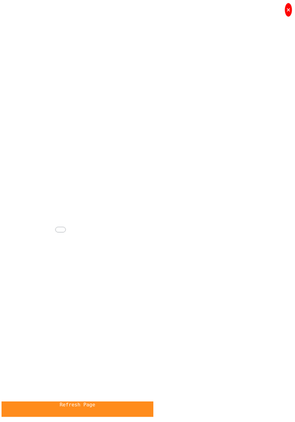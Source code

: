# ImaginMath.gitub.io
Place where students can learn.
<html lang="en"><head>
	    <script async="" src="https://pagead2.googlesyndication.com/pagead/js/adsbygoogle.js?client=ca-pub-4436589372355935" crossorigin="anonymous"></script>
	    <!-- Google tag (gtag.js) -->
        <script async="" src="https://www.googletagmanager.com/gtag/js?id=G-HYJDF8RKLS"></script>
        <script>
          window.dataLayer = window.dataLayer || [];
          function gtag(){dataLayer.push(arguments);}
          gtag('js', new Date());
        
          gtag('config', 'G-HYJDF8RKLS');
        </script>
		<meta charset="utf-8">
		<meta name="viewport" content="width=device-width, initial-scale=1, shrink-to-fit=no">
		<title>Moto X3M | Hundreds of Unblocked Games</title>
		<meta name="description" content="Moto X3M

">
						<meta name="twitter:card" content="summary_large_image">
				<meta name="twitter:title" content="Moto X3M | Hundreds of Unblocked Games">
				<meta name="twitter:description" content="Moto X3M

">
				<meta name="twitter:image:src" content="https://unblockedgames76.io/thumbs/moto-x3m-Moto-3XM-Icon-e1683508628153-141x141.png"><meta property="og:image" content="https://unblockedgames76.io/thumbs/moto-x3m-Moto-3XM-Icon-e1683508628153-141x141.png">				<link rel="stylesheet" type="text/css" href="https://unblockedgames76.io/content/themes/default/style/bootstrap.min.css">
		<link rel="stylesheet" type="text/css" href="https://unblockedgames76.io/content/themes/default/style/jquery-comments.css">
		<link rel="stylesheet" type="text/css" href="https://unblockedgames76.io/content/themes/default/style/user.css">
		<link rel="stylesheet" type="text/css" href="https://unblockedgames76.io/content/themes/default/style/style.css">
		<link rel="stylesheet" type="text/css" href="https://unblockedgames76.io/content/themes/default/style/custom.css">
		<!-- Font Awesome icons (free version)-->
		<link rel="stylesheet" type="text/css" href="https://cdnjs.cloudflare.com/ajax/libs/font-awesome/4.7.0/css/font-awesome.min.css">
		<!-- Google fonts-->
		<link href="https://fonts.googleapis.com/css?family=Montserrat:400,700" rel="stylesheet" type="text/css">
		<link href="https://fonts.googleapis.com/css?family=Lato:400,700,400italic,700italic" rel="stylesheet" type="text/css">
			<style type="text/css" class="jquery-comments-css">.jquery-comments ul.navigation li.active:after {background: #2793e6 !important;</style><style type="text/css" class="jquery-comments-css">.jquery-comments ul.navigation ul.dropdown li.active {background: #2793e6 !important;</style><style type="text/css" class="jquery-comments-css">.jquery-comments .highlight-background {background: #2793e6 !important;</style><style type="text/css" class="jquery-comments-css">.jquery-comments .highlight-font {color: #2793e6 !important;}</style><style type="text/css" class="jquery-comments-css">.jquery-comments .highlight-font-bold {color: #2793e6 !important;font-weight: bold;}</style></head>
	<body id="page-top">
		<!-- Navigation-->
		<nav class="navbar navbar-expand-lg navbar-dark top-nav" id="mainNav">
			<div class="container">
				<button id="toggler" class="navbar-toggler navbar-toggler-left collapsed" type="button" data-toggle="collapse" data-target="#navb" aria-expanded="false">
					<span class="navbar-toggler-icon"></span>
				</button>
				<a class="navbar-brand js-scroll-trigger" href="https://unblockedgames76.io/">Unblocked Games 76</a>
				<div class="navbar-collapse collapse justify-content-end" id="navb">
	<ul class="navbar-nav ml-auto text-uppercase">
		<li class="nav-item "><a class="nav-link " href="https://unblockedgames76.io/">Home</a></li><li class="nav-item "><a class="nav-link " href="/page/about-us">About Us</a></li><li class="nav-item "><a class="nav-link " href="/page/contact-us">Contact Us</a></li><li class="nav-item "><a class="nav-link " href="/page/sitemap">Sitemap</a></li><li class="nav-item "><a class="nav-link " href="https://unblockedgames76.io/blog">Blog</a></li>		<!--<li class="nav-item">
			<a class="nav-link" href="https://unblockedgames76.io/login/">Login</a>		</li>-->
	</ul>
	<form class="form-inline my-2 my-lg-0 search-bar" action="/index.php">
		<div class="input-group">
			<input type="hidden" name="viewpage" value="search">
			<input type="text" class="form-control rounded-left search" placeholder="Search game" name="slug" minlength="2" required="">
			<div class="input-group-append">
				<button type="submit" class="btn btn-secondary">
					<i class="fa fa-search"></i>
				</button>
			</div>
		</div>
	</form>
</div>							</div>
		</nav>
		<div class="nav-categories">
			<div class="container">
				<nav class="greedy">
	<ul class="links list-categories"><a href="https://unblockedgames76.io/category/google-games"><li>Google Games</li></a><a href="https://unblockedgames76.io/category/idle-games"><li>Idle Games</li></a><a href="https://unblockedgames76.io/category/io-games"><li>io Games</li></a><a href="https://unblockedgames76.io/category/multiplayer-gam"><li>Multiplayer Games</li></a><a href="https://unblockedgames76.io/category/popular-games"><li>Popular Games</li></a><a href="https://unblockedgames76.io/category/racing"><li>Racing Games</li></a></ul>	<button count="4">MORE</button>
  	<ul class="hidden-links hidden"><a href="https://unblockedgames76.io/category/shooting-games"><li>Shooting Games</li></a><a href="https://unblockedgames76.io/category/snake-games"><li>Snake Games</li></a><a href="https://unblockedgames76.io/category/sports-games"><li>Sports Games</li></a><a href="https://unblockedgames76.io/category/stickman-games"><li>Stickman Games</li></a></ul>
</nav>			</div>
		</div><div class="container">
	<div class="game-container">
				<div class="content-wrapper">
		<div class="row">
			<div class="col-md-9 game-content">
				<div class="game-iframe-container" style="padding-top: 80%;">
					<iframe class="game-iframe" id="game-area" src="https://unblockeds-games.com/games/moto-x3m/index.html" width="720" height="1080" scrolling="none" frameborder="0" allowfullscreen=""></iframe>
				</div>
				<div class="single-info-container">
					<div class="header-left">
						<h1 class="single-title">Moto X3M</h1>
						<p>Played 5023 times.</p>
					</div>
					<div class="header-right">
						<div class="stats-vote">
														<div class="txt-stats"><b class="text-success">85%</b> (17/20)</div>
														<i class="icon-vote fa fa-thumbs-up" id="upvote" data-id="151"></i>
							<i class="icon-vote fa fa-thumbs-down" id="downvote" data-id="151"></i>
							<div class="vote-status"></div>
						</div>
					</div>
					<div class="action-btn">
						<div class="single-icon"><i class="fa fa-external-link-square" aria-hidden="true"></i><a href="https://unblockedgames76.io/full/moto-x3m" target="_blank">Open in new window</a></div>
						<div class="single-icon"><i class="fa fa-expand" aria-hidden="true"></i><a href="#" onclick="open_fullscreen()">Fullscreen</a></div>
												<div class="social-share"><a href="https://www.facebook.com/sharer/sharer.php?u=https://unblockedgames76.io/game/moto-x3m" target="_blank">
							<img src="https://unblockedgames76.io/content/themes/default/images/facebook.png" alt="share" class="social-icon">
						</a></div>
						<div class="social-share"><a href="https://twitter.com/intent/tweet?url=https://unblockedgames76.io/game/moto-x3m" target="_blank">
							<img src="https://unblockedgames76.io/content/themes/default/images/twitter.png" alt="share" class="social-icon">
						</a></div>
					</div>
				</div>
				<b>Description:</b>
				<div class="single-description">
					Moto X3M<br>
<br>
				</div>
				<br>
				<b>Instructions:</b>
				<div class="single-instructions">
					Moto X3M<br>
<br>
				</div>
				<br>
				<div class="single-leaderboard">
					<div id="content-leaderboard" class="table-responsive" data-id="151"><table class="table"><thead class="thead-dark"><tr><th scope="col">#</th><th scope="col">Username</th><th scope="col">Score</th><th scope="col">Date</th></tr></thead><tbody></tbody></table></div>
				</div>
				<br>
				<b>Categories:</b>
				<p class="cat-list"> 
										<a href="https://unblockedgames76.io/category/racing" class="cat-link">Racing Games</a>
									</p>
													<div class="comments-container">
						<div id="comments" class="jquery-comments read-only"><div class="commenting-field main"><div class="profile-picture round" style="background-image: url(&quot;/images/default_profile.png&quot;);"></div><div class="textarea-wrapper"><span class="close inline-button" style="display: none;"><i class="fa fa-times"></i></span><div class="textarea" data-placeholder="Add a comment" contenteditable="true" style="height: 3.65em;"></div><div class="control-row" style="display: none;"><span class="send save highlight-background">Send</span></div></div></div><ul class="navigation"><div class="navigation-wrapper"><li data-sort-key="newest" data-container-name="comments" class="active">Newest</li><li data-sort-key="oldest" data-container-name="comments">Oldest</li><li data-sort-key="popularity" data-container-name="comments"></li></div><div class="navigation-wrapper responsive"><li class="title active"><header>Newest</header></li><ul class="dropdown"><li data-sort-key="newest" data-container-name="comments" class="active">Newest</li><li data-sort-key="oldest" data-container-name="comments">Oldest</li><li data-sort-key="popularity" data-container-name="comments"></li></ul></div></ul><div class="data-container" data-container="comments"><ul id="comment-list" class="main"></ul><div class="no-comments no-data"><i class="fa fa-comments fa-2x"></i><br>No comments</div></div></div>
					</div>
									<div class="single-comments">
				</div>
			</div>
			<div class="col-md-3">
				<div class="sidebar">
	<div class="widget"><h4 class="widget-title"><i class="fa fa-gamepad" aria-hidden="true"></i>TRENDING GAMES</h4><div class="row">	<div class="col-4 list-tile">
		<a href="https://unblockedgames76.io/game/slope">
			<div class="list-game">
				<div class="list-thumbnail"><img src="https://unblockedgames76.io/thumbs/slope-slope-e1683508511365-94x94.jpg" class="small-thumb" alt="Slope Unblocked 76 Games: The Ultimate Play Guide, Tips, and History"></div>
				<div class="list-content">
					<div class="list-title">Slope Unblocked 76 Games: The Ultimate Play Guide, Tips, and History</div>
				</div>
			</div>
		</a>
	</div>
		<div class="col-4 list-tile">
		<a href="https://unblockedgames76.io/game/bitlife">
			<div class="list-game">
				<div class="list-thumbnail"><img src="https://unblockedgames76.io/thumbs/bitlife-unnamed-1-5-e1683507577311-141x141.png" class="small-thumb" alt="Bitlife"></div>
				<div class="list-content">
					<div class="list-title">Bitlife</div>
				</div>
			</div>
		</a>
	</div>
		<div class="col-4 list-tile">
		<a href="https://unblockedgames76.io/game/sling-drift">
			<div class="list-game">
				<div class="list-thumbnail"><img src="https://unblockedgames76.io/thumbs/sling-drift-ezgif-3-1d0088884a-e1683508174558-141x141.jpg" class="small-thumb" alt="Sling Drift"></div>
				<div class="list-content">
					<div class="list-title">Sling Drift</div>
				</div>
			</div>
		</a>
	</div>
		<div class="col-4 list-tile">
		<a href="https://unblockedgames76.io/game/geometry-dash">
			<div class="list-game">
				<div class="list-thumbnail"><img src="https://unblockedgames76.io/thumbs/geometry-dash-unnamed-11-e1683507600317-94x94.png" class="small-thumb" alt="Geometry Dash"></div>
				<div class="list-content">
					<div class="list-title">Geometry Dash</div>
				</div>
			</div>
		</a>
	</div>
		<div class="col-4 list-tile">
		<a href="https://unblockedgames76.io/game/drift-hunters">
			<div class="list-game">
				<div class="list-thumbnail"><img src="https://unblockedgames76.io/thumbs/drift-hunters-drift-hunters-e1683509401829-94x94.png" class="small-thumb" alt="Unblocked Games 76 Drift Hunters: Mastery &amp; High Scores"></div>
				<div class="list-content">
					<div class="list-title">Unblocked Games 76 Drift Hunters: Mastery &amp; High Scores</div>
				</div>
			</div>
		</a>
	</div>
		<div class="col-4 list-tile">
		<a href="https://unblockedgames76.io/game/basket-random">
			<div class="list-game">
				<div class="list-thumbnail"><img src="https://unblockedgames76.io/thumbs/basket-random-Basket-Random-Game-Icon-94x94.jpg" class="small-thumb" alt="Unblocked Games 76 Basket Random: Master the Art of Wacky Basketball!"></div>
				<div class="list-content">
					<div class="list-title">Unblocked Games 76 Basket Random: Master the Art of Wacky Basketball!</div>
				</div>
			</div>
		</a>
	</div>
		<div class="col-4 list-tile">
		<a href="https://unblockedgames76.io/game/moto-x3m">
			<div class="list-game">
				<div class="list-thumbnail"><img src="https://unblockedgames76.io/thumbs/moto-x3m-Moto-3XM-Icon-e1683508628153-141x141.png" class="small-thumb" alt="Moto X3M"></div>
				<div class="list-content">
					<div class="list-title">Moto X3M</div>
				</div>
			</div>
		</a>
	</div>
		<div class="col-4 list-tile">
		<a href="https://unblockedgames76.io/game/five-nights-at-freddys">
			<div class="list-game">
				<div class="list-thumbnail"><img src="https://unblockedgames76.io/thumbs/five-nights-at-freddys-unnamed-1-e1683507984662-141x141.png" class="small-thumb" alt="Unblocked Games 76 Five Nights at Freddy's: Survive the Ultimate Horror Game!"></div>
				<div class="list-content">
					<div class="list-title">Unblocked Games 76 Five Nights at Freddy's: Survive the Ultimate Horror Game!</div>
				</div>
			</div>
		</a>
	</div>
		<div class="col-4 list-tile">
		<a href="https://unblockedgames76.io/game/among-us">
			<div class="list-game">
				<div class="list-thumbnail"><img src="https://unblockedgames76.io/thumbs/among-us-unnamed-e1683509288856-94x94.jpg" class="small-thumb" alt="Among Us Unblocked Games 76: Master the Art of Deception &amp; Detection!"></div>
				<div class="list-content">
					<div class="list-title">Among Us Unblocked Games 76: Master the Art of Deception &amp; Detection!</div>
				</div>
			</div>
		</a>
	</div>
		<div class="col-4 list-tile">
		<a href="https://unblockedgames76.io/game/friday-night-funkin-">
			<div class="list-game">
				<div class="list-thumbnail"><img src="https://unblockedgames76.io/thumbs/friday-night-funkin--ezgif-3-aa7f71e6be-e1683508504357-141x141.jpg" class="small-thumb" alt="Friday Night Funkin Unblocked Games 76: Ace the Beat &amp; Dominate the Leaderboard"></div>
				<div class="list-content">
					<div class="list-title">Friday Night Funkin Unblocked Games 76: Ace the Beat &amp; Dominate the Leaderboard</div>
				</div>
			</div>
		</a>
	</div>
		<div class="col-4 list-tile">
		<a href="https://unblockedgames76.io/game/route-digger">
			<div class="list-game">
				<div class="list-thumbnail"><img src="https://unblockedgames76.io/thumbs/route-digger-dig-this-game-e1683507682861-141x141.webp" class="small-thumb" alt="Route Digger"></div>
				<div class="list-content">
					<div class="list-title">Route Digger</div>
				</div>
			</div>
		</a>
	</div>
		<div class="col-4 list-tile">
		<a href="https://unblockedgames76.io/game/demolition-derby">
			<div class="list-game">
				<div class="list-thumbnail"><img src="https://unblockedgames76.io/thumbs/demolition-derby-Demolition-Derby-Game-Icon-141x141.jpg" class="small-thumb" alt="Demolition Derby"></div>
				<div class="list-content">
					<div class="list-title">Demolition Derby</div>
				</div>
			</div>
		</a>
	</div>
	</div></div><div class="banner-ad-wrapper"><div class="banner-ad-content" style="padding: 20px 0; text-align: center;"><img src="https://unblockedgames76.io/images/ad-300.png"></div></div><div class="widget"><h4 class="widget-title"><i class="fa fa-gamepad" aria-hidden="true"></i>RANDOM GAMES</h4><div class="row">	<div class="col-4 list-tile">
		<a href="https://unblockedgames76.io/game/hoop-royale">
			<div class="list-game">
				<div class="list-thumbnail"><img src="https://unblockedgames76.io/thumbs/hoop-royale-HoopRoyaleTeaser-94x94.jpg" class="small-thumb" alt="Hoop Royale"></div>
				<div class="list-content">
					<div class="list-title">Hoop Royale</div>
				</div>
			</div>
		</a>
	</div>
		<div class="col-4 list-tile">
		<a href="https://unblockedgames76.io/game/team-kaboom">
			<div class="list-game">
				<div class="list-thumbnail"><img src="https://unblockedgames76.io/thumbs/team-kaboom-team-kaboom7809-e1683507670525-94x94.webp" class="small-thumb" alt="Team Kaboom"></div>
				<div class="list-content">
					<div class="list-title">Team Kaboom</div>
				</div>
			</div>
		</a>
	</div>
		<div class="col-4 list-tile">
		<a href="https://unblockedgames76.io/game/helix-jump">
			<div class="list-game">
				<div class="list-thumbnail"><img src="https://unblockedgames76.io/thumbs/helix-jump-gs_icon_w-141x141.webp" class="small-thumb" alt="Helix Jump"></div>
				<div class="list-content">
					<div class="list-title">Helix Jump</div>
				</div>
			</div>
		</a>
	</div>
		<div class="col-4 list-tile">
		<a href="https://unblockedgames76.io/game/fruit-ninja">
			<div class="list-game">
				<div class="list-thumbnail"><img src="https://unblockedgames76.io/thumbs/fruit-ninja-unnamed-13-e1683507470925-141x141.png" class="small-thumb" alt="Fruit Ninja"></div>
				<div class="list-content">
					<div class="list-title">Fruit Ninja</div>
				</div>
			</div>
		</a>
	</div>
		<div class="col-4 list-tile">
		<a href="https://unblockedgames76.io/game/blumgi-rocket">
			<div class="list-game">
				<div class="list-thumbnail"><img src="https://unblockedgames76.io/thumbs/blumgi-rocket-672fb98802b00740e3c885cb2b31fc51-1-e1683508603355-141x141.jpg" class="small-thumb" alt="Blumgi Rocket"></div>
				<div class="list-content">
					<div class="list-title">Blumgi Rocket</div>
				</div>
			</div>
		</a>
	</div>
		<div class="col-4 list-tile">
		<a href="https://unblockedgames76.io/game/kirka-io">
			<div class="list-game">
				<div class="list-thumbnail"><img src="https://unblockedgames76.io/thumbs/kirka-io-kirka-io-e1683507696387-94x94.jpg" class="small-thumb" alt="Kirka.io"></div>
				<div class="list-content">
					<div class="list-title">Kirka.io</div>
				</div>
			</div>
		</a>
	</div>
		<div class="col-4 list-tile">
		<a href="https://unblockedgames76.io/game/idle-startup-company">
			<div class="list-game">
				<div class="list-thumbnail"><img src="https://unblockedgames76.io/thumbs/idle-startup-company-ezgif-3-9f70e6feac-e1683508052644-94x94.jpg" class="small-thumb" alt="Idle Startup Company"></div>
				<div class="list-content">
					<div class="list-title">Idle Startup Company</div>
				</div>
			</div>
		</a>
	</div>
		<div class="col-4 list-tile">
		<a href="https://unblockedgames76.io/game/basket-random">
			<div class="list-game">
				<div class="list-thumbnail"><img src="https://unblockedgames76.io/thumbs/basket-random-Basket-Random-Game-Icon-94x94.jpg" class="small-thumb" alt="Unblocked Games 76 Basket Random: Master the Art of Wacky Basketball!"></div>
				<div class="list-content">
					<div class="list-title">Unblocked Games 76 Basket Random: Master the Art of Wacky Basketball!</div>
				</div>
			</div>
		</a>
	</div>
		<div class="col-4 list-tile">
		<a href="https://unblockedgames76.io/game/snake-game-2">
			<div class="list-game">
				<div class="list-thumbnail"><img src="https://unblockedgames76.io/thumbs/snake-game-2-Screenshot-2023-04-22-at-11.16.34-PM-e1683507333723-94x94.jpg" class="small-thumb" alt="Snake Game 2 - Play the Classic Snake Formula Multiplayer"></div>
				<div class="list-content">
					<div class="list-title">Snake Game 2 - Play the Classic Snake Formula Multiplayer</div>
				</div>
			</div>
		</a>
	</div>
		<div class="col-4 list-tile">
		<a href="https://unblockedgames76.io/game/ninja-io">
			<div class="list-game">
				<div class="list-thumbnail"><img src="https://unblockedgames76.io/thumbs/ninja-io-ezgif-5-80d80b2aec-e1683507723769-94x94.jpg" class="small-thumb" alt="Ninja.io"></div>
				<div class="list-content">
					<div class="list-title">Ninja.io</div>
				</div>
			</div>
		</a>
	</div>
		<div class="col-4 list-tile">
		<a href="https://unblockedgames76.io/game/moto-x3m">
			<div class="list-game">
				<div class="list-thumbnail"><img src="https://unblockedgames76.io/thumbs/moto-x3m-Moto-3XM-Icon-e1683508628153-141x141.png" class="small-thumb" alt="Moto X3M"></div>
				<div class="list-content">
					<div class="list-title">Moto X3M</div>
				</div>
			</div>
		</a>
	</div>
		<div class="col-4 list-tile">
		<a href="https://unblockedgames76.io/game/glove-power">
			<div class="list-game">
				<div class="list-thumbnail"><img src="https://unblockedgames76.io/thumbs/glove-power-glove-power-e1683507255616-94x94.png" class="small-thumb" alt="Glove Power"></div>
				<div class="list-content">
					<div class="list-title">Glove Power</div>
				</div>
			</div>
		</a>
	</div>
		<div class="col-4 list-tile">
		<a href="https://unblockedgames76.io/game/stickman-go">
			<div class="list-game">
				<div class="list-thumbnail"><img src="https://unblockedgames76.io/thumbs/stickman-go-StickmanGo_1664017496632ee458db83e6.13820495-141x141.jpg" class="small-thumb" alt="Stickman Go"></div>
				<div class="list-content">
					<div class="list-title">Stickman Go</div>
				</div>
			</div>
		</a>
	</div>
		<div class="col-4 list-tile">
		<a href="https://unblockedgames76.io/game/mr--bullet">
			<div class="list-game">
				<div class="list-thumbnail"><img src="https://unblockedgames76.io/thumbs/mr--bullet-unnamed-1-3-e1683508059981-94x94.png" class="small-thumb" alt="Mr. Bullet"></div>
				<div class="list-content">
					<div class="list-title">Mr. Bullet</div>
				</div>
			</div>
		</a>
	</div>
		<div class="col-4 list-tile">
		<a href="https://unblockedgames76.io/game/breaking-the-bank">
			<div class="list-game">
				<div class="list-thumbnail"><img src="https://unblockedgames76.io/thumbs/breaking-the-bank-images-e1683507194855-141x141.jpg" class="small-thumb" alt="Breaking the Bank"></div>
				<div class="list-content">
					<div class="list-title">Breaking the Bank</div>
				</div>
			</div>
		</a>
	</div>
	</div></div></div>			</div>
		</div>
	</div>
		</div>
	<div class="bottom-container">
		<h3 class="item-title"><i class="fa fa-thumbs-up" aria-hidden="true"></i>SIMILAR GAMES</h3>
		<div class="row">		<div class="col-md-2 col-sm-3 col-4 item-grid">
	<a href="https://unblockedgames76.io/game/space-racing-3d--void">
	<div class="list-game">
		<div class="list-thumbnail"><img src="https://unblockedgames76.io/content/themes/default/images/thumb-placeholder1.png" data-src="https://unblockedgames76.io/thumbs/space-racing-3d--void-space-racing-3d-void-e1684543855562-94x94.jpg" class="small-thumb lazyload" alt="Space Racing 3D: Void"></div>
		<div class="list-content">
			<div class="star-rating text-center"><img src="https://unblockedgames76.io/content/themes/default/images/star-0.png" alt="rating"></div>
			<div class="list-title">Space Racing 3D: Void</div>
		</div>
	</div>
	</a>
</div>			<div class="col-md-2 col-sm-3 col-4 item-grid">
	<a href="https://unblockedgames76.io/game/moon-city-stunt">
	<div class="list-game">
		<div class="list-thumbnail"><img src="https://unblockedgames76.io/content/themes/default/images/thumb-placeholder1.png" data-src="https://unblockedgames76.io/thumbs/moon-city-stunt-7245d4a51dfe46af813769b6294d01e7-512x512-1-94x94.jpg" class="small-thumb lazyload" alt="Moon City Stunt"></div>
		<div class="list-content">
			<div class="star-rating text-center"><img src="https://unblockedgames76.io/content/themes/default/images/star-0.png" alt="rating"></div>
			<div class="list-title">Moon City Stunt</div>
		</div>
	</div>
	</a>
</div>			<div class="col-md-2 col-sm-3 col-4 item-grid">
	<a href="https://unblockedgames76.io/game/two-punk-racing">
	<div class="list-game">
		<div class="list-thumbnail"><img src="https://unblockedgames76.io/content/themes/default/images/thumb-placeholder1.png" data-src="https://unblockedgames76.io/thumbs/two-punk-racing-559d19c1d83a45cbb4338f375aba4138-512x512-1-141x141.jpg" class="small-thumb lazyload" alt="Two Punk Racing"></div>
		<div class="list-content">
			<div class="star-rating text-center"><img src="https://unblockedgames76.io/content/themes/default/images/star-0.png" alt="rating"></div>
			<div class="list-title">Two Punk Racing</div>
		</div>
	</div>
	</a>
</div>			<div class="col-md-2 col-sm-3 col-4 item-grid">
	<a href="https://unblockedgames76.io/game/rocket-road">
	<div class="list-game">
		<div class="list-thumbnail"><img src="https://unblockedgames76.io/content/themes/default/images/thumb-placeholder1.png" data-src="https://unblockedgames76.io/thumbs/rocket-road-3897_5eb3e42a98913-e1683507708983-141x141.jpg" class="small-thumb lazyload" alt="Rocket Road"></div>
		<div class="list-content">
			<div class="star-rating text-center"><img src="https://unblockedgames76.io/content/themes/default/images/star-0.png" alt="rating"></div>
			<div class="list-title">Rocket Road</div>
		</div>
	</div>
	</a>
</div>			<div class="col-md-2 col-sm-3 col-4 item-grid">
	<a href="https://unblockedgames76.io/game/jetpack-joyride">
	<div class="list-game">
		<div class="list-thumbnail"><img src="https://unblockedgames76.io/content/themes/default/images/thumb-placeholder1.png" data-src="https://unblockedgames76.io/thumbs/jetpack-joyride-ezgif-5-eef89b76a8-e1683509066540-141x141.jpg" class="small-thumb lazyload" alt="Jetpack Joyride"></div>
		<div class="list-content">
			<div class="star-rating text-center"><img src="https://unblockedgames76.io/content/themes/default/images/star-5.png" alt="rating"></div>
			<div class="list-title">Jetpack Joyride</div>
		</div>
	</div>
	</a>
</div>			<div class="col-md-2 col-sm-3 col-4 item-grid">
	<a href="https://unblockedgames76.io/game/moto-x3m">
	<div class="list-game">
		<div class="list-thumbnail"><img src="https://unblockedgames76.io/content/themes/default/images/thumb-placeholder1.png" data-src="https://unblockedgames76.io/thumbs/moto-x3m-Moto-3XM-Icon-e1683508628153-141x141.png" class="small-thumb lazyload" alt="Moto X3M"></div>
		<div class="list-content">
			<div class="star-rating text-center"><img src="https://unblockedgames76.io/content/themes/default/images/star-4.png" alt="rating"></div>
			<div class="list-title">Moto X3M</div>
		</div>
	</div>
	</a>
</div>			<div class="col-md-2 col-sm-3 col-4 item-grid">
	<a href="https://unblockedgames76.io/game/parkour-race-3d">
	<div class="list-game">
		<div class="list-thumbnail"><img src="https://unblockedgames76.io/content/themes/default/images/thumb-placeholder1.png" data-src="https://unblockedgames76.io/thumbs/parkour-race-3d-ezgif-3-6b41e9e7e1-e1683508756393-141x141.jpg" class="small-thumb lazyload" alt="Parkour Race 3D"></div>
		<div class="list-content">
			<div class="star-rating text-center"><img src="https://unblockedgames76.io/content/themes/default/images/star-5.png" alt="rating"></div>
			<div class="list-title">Parkour Race 3D</div>
		</div>
	</div>
	</a>
</div>			<div class="col-md-2 col-sm-3 col-4 item-grid">
	<a href="https://unblockedgames76.io/game/moto-x3m-2">
	<div class="list-game">
		<div class="list-thumbnail"><img src="https://unblockedgames76.io/content/themes/default/images/thumb-placeholder1.png" data-src="https://unblockedgames76.io/thumbs/moto-x3m-2-sNbxP5nxGY1qmH-400-300-1-e1683508692940-141x141.jpg" class="small-thumb lazyload" alt="Moto X3M 2"></div>
		<div class="list-content">
			<div class="star-rating text-center"><img src="https://unblockedgames76.io/content/themes/default/images/star-5.png" alt="rating"></div>
			<div class="list-title">Moto X3M 2</div>
		</div>
	</div>
	</a>
</div>			<div class="col-md-2 col-sm-3 col-4 item-grid">
	<a href="https://unblockedgames76.io/game/moto-x3m-3">
	<div class="list-game">
		<div class="list-thumbnail"><img src="https://unblockedgames76.io/content/themes/default/images/thumb-placeholder1.png" data-src="https://unblockedgames76.io/thumbs/moto-x3m-3-rRNAs8Uvp0zIoG-400-300-e1683508680501-141x141.jpg" class="small-thumb lazyload" alt="Moto X3M 3"></div>
		<div class="list-content">
			<div class="star-rating text-center"><img src="https://unblockedgames76.io/content/themes/default/images/star-5.png" alt="rating"></div>
			<div class="list-title">Moto X3M 3</div>
		</div>
	</div>
	</a>
</div>			<div class="col-md-2 col-sm-3 col-4 item-grid">
	<a href="https://unblockedgames76.io/game/moto-x3m-pool-party">
	<div class="list-game">
		<div class="list-thumbnail"><img src="https://unblockedgames76.io/content/themes/default/images/thumb-placeholder1.png" data-src="https://unblockedgames76.io/thumbs/moto-x3m-pool-party-0235b530eec4f17ad60137f6b245a988-1-e1683508664221-141x141.jpg" class="small-thumb lazyload" alt="Moto X3M Pool Party"></div>
		<div class="list-content">
			<div class="star-rating text-center"><img src="https://unblockedgames76.io/content/themes/default/images/star-3.png" alt="rating"></div>
			<div class="list-title">Moto X3M Pool Party</div>
		</div>
	</div>
	</a>
</div>			<div class="col-md-2 col-sm-3 col-4 item-grid">
	<a href="https://unblockedgames76.io/game/hover-racer-drive">
	<div class="list-game">
		<div class="list-thumbnail"><img src="https://unblockedgames76.io/content/themes/default/images/thumb-placeholder1.png" data-src="https://unblockedgames76.io/thumbs/hover-racer-drive-orig-e1683508308987-141x141.jpg" class="small-thumb lazyload" alt="Hover Racer Drive"></div>
		<div class="list-content">
			<div class="star-rating text-center"><img src="https://unblockedgames76.io/content/themes/default/images/star-0.png" alt="rating"></div>
			<div class="list-title">Hover Racer Drive</div>
		</div>
	</div>
	</a>
</div>			<div class="col-md-2 col-sm-3 col-4 item-grid">
	<a href="https://unblockedgames76.io/game/racing-horizon">
	<div class="list-game">
		<div class="list-thumbnail"><img src="https://unblockedgames76.io/content/themes/default/images/thumb-placeholder1.png" data-src="https://unblockedgames76.io/thumbs/racing-horizon-Racing-Horizon-Game-Icon-141x141.jpg" class="small-thumb lazyload" alt="Racing Horizon"></div>
		<div class="list-content">
			<div class="star-rating text-center"><img src="https://unblockedgames76.io/content/themes/default/images/star-3.png" alt="rating"></div>
			<div class="list-title">Racing Horizon</div>
		</div>
	</div>
	</a>
</div>	</div>	</div>
</div>
	<footer class="footer text-center">
		<div class="container">
			<div class="row">
				<div class="col-lg-12 mb-5 mb-lg-0">
					<h4 class="">Pages</h4><p class="singlepage-title"><a href="https://unblockedgames76.io/page/terms-and-conditions">Terms and Conditions</a> | <a href="https://unblockedgames76.io/page/privacy-and-policy">Privacy and Policy</a> | <a href="https://unblockedgames76.io/page/cookie-policy">Cookie Policy</a> | <a href="https://unblockedgames76.io/page/tos">Terms of Service</a> | <a href="https://unblockedgames76.io/page/disclaimer">Disclaimer</a></p><h4 class="">Find Us On Social Media</h4><!-- Include Font Awesome library -->
<link rel="stylesheet" href="https://cdnjs.cloudflare.com/ajax/libs/font-awesome/6.1.0/css/all.min.css">

<!-- Social Media Icons with Links -->
<div style="font-size: 32px;">
    <!-- Facebook -->
    <a href="https://www.facebook.com/unblockedgames76official/" target="_blank" style="color: #1877F2; text-decoration: none; margin-right: 10px;">
        <i class="fab fa-facebook-f"></i>
    </a>

    <!-- Instagram -->
    <a href="https://www.instagram.com/unblocked_games_76/" target="_blank" style="color: #C13584; text-decoration: none; margin-right: 10px;">
        <i class="fab fa-instagram"></i>
    </a>

    <!-- Blogger -->
    <a href="https://www.blogger.com/profile/05914172046396519667" target="_blank" style="color: #FF5722; text-decoration: none; margin-right: 10px;">
        <i class="fab fa-blogger-b"></i>
    </a>

    <!-- YouTube -->
    <a href="https://www.youtube.com/@UnblockedGames76official/about" target="_blank" style="color: #FF0000; text-decoration: none; margin-right: 10px;">
        <i class="fab fa-youtube"></i>
    </a>

    <!-- Pinterest -->
    <a href="https://www.pinterest.com/unblockedgames76official/" target="_blank" style="color: #E60023; text-decoration: none; margin-right: 10px;">
        <i class="fab fa-pinterest-p"></i>
    </a>

    <!-- Tumblr -->
    <a href="https://www.tumblr.com/blog/unblocked-games-76-official" target="_blank" style="color: #35465C; text-decoration: none; margin-right: 10px;">
        <i class="fab fa-tumblr"></i>
    </a>

    <!-- Medium -->
    <a href="https://medium.com/@unblockedgame76/about" target="_blank" style="color: #000; text-decoration: none; margin-right: 10px;">
        <i class="fab fa-medium-m"></i>
    </a>

    <!-- Google Sites -->
    <a href="https://sites.google.com/view/unblocked-games-76-official/" target="_blank" style="color: #4285F4; text-decoration: none; margin-right: 10px;">
        <i class="fab fa-google"></i>
    </a>

    <!-- About.me -->
    <a href="https://about.me/unblockedgames76" target="_blank" style="color: #000; text-decoration: none;">
        <i class="fas fa-user"></i>
    </a>
</div>				</div>
				<!--<div class="col-lg-4 mb-5 mb-lg-0">
									</div>
				<div class="col-lg-4">
									</div>-->
			</div>
		</div>
	</footer>
	<div class="copyright py-4 text-center text-white">
		<div class="container">
			<p style="text-align: center;"><strong>Copy Rights @ 2023 - <a href="https://unblockedgames76.io/">Unblocked Games 76</a></strong></p>		</div>
	</div>
	<script type="text/javascript" src="https://unblockedgames76.io/content/themes/default/js/jquery-3.6.2.min.js"></script>
	<script type="text/javascript" src="https://unblockedgames76.io/content/themes/default/js/lazysizes.min.js"></script>
	<script type="text/javascript" src="https://unblockedgames76.io/content/themes/default/js/bootstrap.min.js"></script>
	<script type="text/javascript" src="https://unblockedgames76.io/js/jquery-comments.min.js"></script>
	<script type="text/javascript" src="https://unblockedgames76.io/content/themes/default/js/script.js"></script>
	<script type="text/javascript" src="https://unblockedgames76.io/content/themes/default/js/custom.js"></script>
	<script type="text/javascript" src="https://unblockedgames76.io/js/stats.js"></script>
	  
</body></html>


<html lang="en"><head><title>Basketball Stars</title><meta name="viewport" content="width=device-width,initial-scale=1,maximum-scale=1,user-scalable=no"><meta name="description" content="Basketball Stars is a cool 2 player basketball game by MadPuffers. Choose your team and enter a challenging tournament. Control your player to perform awesome dunks and 3 pointers to win the game. Feel free to block and slap your opponent to knock him out and get the ball, and pay attention to the supershot bar on the top of the screen, once it’s fully loaded, you can use the hot special dunk from wherever you are standing, it never fails. Be the best player on the field. Enjoy Basketball Stars!"><meta name="keywords" content="ball,sport,champion,boys"><meta property="og:type" content="website"><meta property="og:title" content="Basketball Stars"><meta property="og:description" content="Basketball Stars is a cool 2 player basketball game by MadPuffers. Choose your team and enter a challenging tournament. Control your player to perform awesome dunks and 3 pointers to win the game. Feel free to block and slap your opponent to knock him out and get the ball, and pay attention to the supershot bar on the top of the screen, once it’s fully loaded, you can use the hot special dunk from wherever you are standing, it never fails. Be the best player on the field. Enjoy Basketball Stars!"><meta property="og:image" content="https://img.gamedistribution.com/69d78d071f704fa183d75b4114ae40ec-512x512.jpeg"><meta property="og:url" content="https://html5.gamedistribution.com/69d78d071f704fa183d75b4114ae40ec/"><link rel="canonical" href="https://html5.gamedistribution.com/69d78d071f704fa183d75b4114ae40ec/"><link rel="manifest" href="manifest_1.5.17.json"><link rel="preconnect" href="https://html5.api.gamedistribution.com"><link rel="preconnect" href="https://game.api.gamedistribution.com"><link rel="preconnect" href="https://pm.gamedistribution.com"><script src="https://pagead2.googlesyndication.com/pagead/managed/js/adsense/m202410220101/show_ads_impl_fy2021.js?bust=31088343"></script><script id="gamedistribution-jssdk" src="https://html5.api.gamedistribution.com/main.min.js"></script><script type="text/javascript">if ('serviceWorker' in navigator) {
    navigator
      .serviceWorker
      .register(`/sw_1.5.17.js`)
      .then(function () {
        console.log('SW registered...');
      })
      .catch(err => {
        console.log('SW not registered...', err.message);
      });
  }</script><script type="application/ld+json">{
  "@context": "http://schema.org",
  "@type": "Game",
  "name": "Basketball Stars",
  "url": "https://html5.gamedistribution.com/69d78d071f704fa183d75b4114ae40ec/",
  "image": "https://img.gamedistribution.com/69d78d071f704fa183d75b4114ae40ec-512x512.jpeg",    
  "description": "Basketball Stars is a cool 2 player basketball game by MadPuffers. Choose your team and enter a challenging tournament. Control your player to perform awesome dunks and 3 pointers to win the game. Feel free to block and slap your opponent to knock him out and get the ball, and pay attention to the supershot bar on the top of the screen, once it’s fully loaded, you can use the hot special dunk from wherever you are standing, it never fails. Be the best player on the field. Enjoy Basketball Stars!",
  "creator":{
    "name":"MadPuffers"
    
    },
  "publisher":{
    "name":"GameDistribution",
    "url":"https://gamedistribution.com/games/basketball-stars"
    },
  "genre":[
      "ball",
      "sport",
      "champion",
      "boys"
  ]
}</script><style>html{height:100%}body{margin:0;padding:0;background-color:#000;overflow:hidden;height:100%}#game{position:absolute;top:0;left:0;width:0;height:0;overflow:hidden;max-width:100%;max-height:100%;min-width:100%;min-height:100%;box-sizing:border-box}</style><script type="text/javascript" async="" src="https://pm.azerioncircle.com/p/locus/" id="locus"></script><script type="text/javascript" async="" src="https://www.googletagmanager.com/gtag/js?id=G-PLRTBHGSEL&amp;l=gdSDKDataLayer" id="gdsdk_google_analytics"></script><script type="text/javascript" async="" src="https://cdn.gamemonkey.org/gamemonkey-sdk-javascript/5.1.1/script/gamemonkey-sdk.js" id="GamedockSDK"></script><script type="text/javascript" async="" crossorigin="anonymous" data-ad-client="ca-pub-2316275586951220" data-ad-frequency-hint="30s" allow="autoplay" src="https://pagead2.googlesyndication.com/pagead/js/adsbygoogle.js" id="afg" data-checked-head="true"></script><script id="GDSplashDynamic" crossorigin="true" src="https://pm.azerioncircle.com/@bygd/gd-sdk-air-dynamic/1.3.16/dist/pluto/iife/index.js"></script><meta http-equiv="origin-trial" content="AlK2UR5SkAlj8jjdEc9p3F3xuFYlF6LYjAML3EOqw1g26eCwWPjdmecULvBH5MVPoqKYrOfPhYVL71xAXI1IBQoAAAB8eyJvcmlnaW4iOiJodHRwczovL2RvdWJsZWNsaWNrLm5ldDo0NDMiLCJmZWF0dXJlIjoiV2ViVmlld1hSZXF1ZXN0ZWRXaXRoRGVwcmVjYXRpb24iLCJleHBpcnkiOjE3NTgwNjcxOTksImlzU3ViZG9tYWluIjp0cnVlfQ=="><meta http-equiv="origin-trial" content="Amm8/NmvvQfhwCib6I7ZsmUxiSCfOxWxHayJwyU1r3gRIItzr7bNQid6O8ZYaE1GSQTa69WwhPC9flq/oYkRBwsAAACCeyJvcmlnaW4iOiJodHRwczovL2dvb2dsZXN5bmRpY2F0aW9uLmNvbTo0NDMiLCJmZWF0dXJlIjoiV2ViVmlld1hSZXF1ZXN0ZWRXaXRoRGVwcmVjYXRpb24iLCJleHBpcnkiOjE3NTgwNjcxOTksImlzU3ViZG9tYWluIjp0cnVlfQ=="><meta http-equiv="origin-trial" content="A9wSqI5i0iwGdf6L1CERNdmsTPgVu44ewj8QxTBYgsv1LCPUVF7YmWOvTappqB1139jAymxUW/RO8zmMqo4zlAAAAACNeyJvcmlnaW4iOiJodHRwczovL2RvdWJsZWNsaWNrLm5ldDo0NDMiLCJmZWF0dXJlIjoiRmxlZGdlQmlkZGluZ0FuZEF1Y3Rpb25TZXJ2ZXIiLCJleHBpcnkiOjE3MzY4MTI4MDAsImlzU3ViZG9tYWluIjp0cnVlLCJpc1RoaXJkUGFydHkiOnRydWV9"><meta http-equiv="origin-trial" content="A+d7vJfYtay4OUbdtRPZA3y7bKQLsxaMEPmxgfhBGqKXNrdkCQeJlUwqa6EBbSfjwFtJWTrWIioXeMW+y8bWAgQAAACTeyJvcmlnaW4iOiJodHRwczovL2dvb2dsZXN5bmRpY2F0aW9uLmNvbTo0NDMiLCJmZWF0dXJlIjoiRmxlZGdlQmlkZGluZ0FuZEF1Y3Rpb25TZXJ2ZXIiLCJleHBpcnkiOjE3MzY4MTI4MDAsImlzU3ViZG9tYWluIjp0cnVlLCJpc1RoaXJkUGFydHkiOnRydWV9"><script type="text/javascript" async="" src="https://hb.improvedigital.com/pbw/headerlift.min.js?referer=kbhgames.com" id="gdsdk_prebid"></script><script type="text/javascript" async="" src="https://pm.azerioncircle.com/p/gd-blck-rmv/" id="blckrmv"></script><script type="text/javascript" async="" src="https://cdnjs.cloudflare.com/ajax/libs/socket.io/4.3.1/socket.io.js" id="soecket.io.js"></script><style type="text/css">body{position:inherit}.pluto-splash-container{display:flex;flex-direction:column;font-family:Helvetica,Arial,sans-serif;background:linear-gradient(-45deg,#ee7752,#e73c7e,#23a6d5,#23d5ab) 0 0/300% 300%;animation:pluto-gradient 60s ease 0s infinite normal none running}.pluto-splash-abstract,.pluto-splash-container{position:absolute;width:100%;height:100%;top:0;left:0}.pluto-splash-top{display:flex;justify-content:center;align-items:center;position:relative;width:100%}.pluto-splash-center{display:flex;flex-grow:1;position:relative;flex-basis:100%;overflow:hidden}.pluto-splash-bottom{width:100%}.pluto-splash-bottom,.pluto-splash-left{display:flex;justify-content:center;align-items:center;position:relative}.pluto-splash-game{display:flex;flex-grow:1;flex-direction:column;flex-basis:100%}.pluto-splash-right{align-items:center}.pluto-splash-game-metadata,.pluto-splash-right{display:flex;position:relative;justify-content:center}.pluto-splash-game-metadata{flex-direction:column;flex-grow:1}.pluto-splash-game-consent{display:flex;justify-content:center;margin:0pluto-5em}.pluto-splash-game-consent>p{text-align:justify;font-size:12px;font-family:Arial;font-weight:400;max-width:300px}.pluto-splash-game-consent>p>a{color:#fff}.pluto-splash-game-thumbnail-play{flex-grow:1;display:flex;flex-direction:column;justify-content:center;align-items:center}.pluto-splash-game-title{display:flex;justify-content:center;align-items:center;margin:4px;font-size:1pluto-5em;color:#fff}.pluto-splash-game-thumbnail{display:flex;justify-content:center;align-items:flex-end;position:relative;margin:4px}.pluto-splash-game-play{display:flex;justify-content:center;align-items:flex-start;margin:6px}.pluto-splash-game-description{display:flex;justify-content:center;align-items:flex-end;margin:4px;text-align:justify;font-size:14px;font-family:Arial;font-weight:400}.pluto-splash-game-title>p{max-width:300px;padding:8px 24px;text-transform:uppercase;text-align:center;box-sizing:border-box}.pluto-splash-game-description>p{max-width:300px;overflow:auto;max-height:200px}.pluto-splash-game-thumbnail>div{width:150px;height:150px;border-radius:4px;background-position:50%;background-size:cover!;box-shadow:0 1px 2px transparent;border:2px solid hsla(0,0%,100%,.9)}.pluto-splash-game-play>button{padding:8px;border-radius:6px;border:0;text-transform:uppercase;font-weight:700;font-size:24px;cursor:pointer;box-shadow:0 1px 2px transparent;width:150px;background-color:hsla(0,0%,100%,.9)}.pluto-loader,.pluto-loader:after{border-radius:50%;width:1.5em;height:1.5em}.pluto-loader{box-sizing:content-box;margin:0 auto;font-size:10px;position:relative;text-indent:-9999em;border:1.1em solid hsla(0,0%,100%,.2);border-left-color:#fff;-webkit-transform:translateZ(0);-ms-transform:translateZ(0);transform:translateZ(0);-webkit-animation:load8 1.1s linear infinite;animation:load8 1.1s linear infinite;display:none}@-webkit-keyframes load8{0%{-webkit-transform:rotate(0deg);transform:rotate(0deg)}to{-webkit-transform:rotate(1turn);transform:rotate(1turn)}}@keyframes load8{0%{-webkit-transform:rotate(0deg);transform:rotate(0deg)}to{-webkit-transform:rotate(1turn);transform:rotate(1turn)}}@media screen and (max-height:600px){.pluto-splash-game-description{display:none}.pluto-splash-game-thumbnail>div{max-width:150px;max-height:150px}}@media screen and (min-width:600px){.pluto-splash-center>.pluto-splash-left,.pluto-splash-center>.pluto-splash-right{display:flex}.pluto-splash-game-consent>p,.pluto-splash-game-description>p,.pluto-splash-game-title>p{max-width:500px}}@media screen and (min-height:600px){.pluto-splash-container>.pluto-splash-bottom,.pluto-splash-container>.pluto-splash-top{display:flex}}@keyframes pluto-gradient{0%{background-position:0 50%}50%{background-position:100% 50%}to{background-position:0 50%}}</style><style data-jss="" data-meta="MuiCssBaseline">
html {
  box-sizing: border-box;
  -webkit-font-smoothing: antialiased;
  -moz-osx-font-smoothing: grayscale;
}
*, *::before, *::after {
  box-sizing: inherit;
}
strong, b {
  font-weight: 700;
}
body {
  color: #eee;
  margin: 0;
  font-size: 0.875rem;
  font-family: Poppins,Roboto;
  font-weight: 400;
  line-height: 1.43;
  background-color: #141414;
}
@media print {
  body {
    background-color: #fff;
  }
}
body::backdrop {
  background-color: #141414;
}
</style></head><body><iframe id="game" frameborder="0" allow="autoplay" allowfullscreen="" seamless="" scrolling="no" src="//html5.gamedistribution.com/rvvASMiM/69d78d071f704fa183d75b4114ae40ec/index.html?gd_sdk_referrer_url=https%3A%2F%2Fkbhgames.com%2Fgame%2Fbasketball-stars&amp;gd_zone_config=eyJwYXJlbnRVUkwiOiJodHRwczovL2tiaGdhbWVzLmNvbS9nYW1lL2Jhc2tldGJhbGwtc3RhcnMiLCJwYXJlbnREb21haW4iOiJrYmhnYW1lcy5jb20iLCJ0b3BEb21haW4iOiJrYmhnYW1lcy5jb20iLCJoYXNJbXByZXNzaW9uIjpmYWxzZSwibG9hZGVyRW5hYmxlZCI6dHJ1ZSwiaG9zdCI6Imh0bWw1LmdhbWVkaXN0cmlidXRpb24uY29tIiwidmVyc2lvbiI6IjEuNS4xNyJ9"></iframe><script type="text/javascript">(function () {
    function GameLoader() {
      this.init = function () {
        this._gameId = "69d78d071f704fa183d75b4114ae40ec";
        this._container = document.getElementById("game");
        this._loader = this._getLoaderData();
        this._hasImpression = false;
        this._hasSuccess = false;
        this._insertGameSDK();
        this._softgamesDomains = this._getDomainData();
      };

      this._getLoaderData = function () {
        return {"enabled":true,"sdk_version":"1.15.2"};
      }

      this._getDomainData = function(){
        return [{"name":"minigame.aeriagames.jp","id":4217},{"name":"localhost:8080","id":4217},{"name":"minigame-stg.aeriagames.jp","id":4217}];
      }

      this._insertGameSDK = function () {
        if (!this._gameId) return;

        window["GD_OPTIONS"] = {
          gameId: this._gameId,
          loader: this._loader,
          onLoaderEvent: this._onLoaderEvent.bind(this),
          onEvent: this._onEvent.bind(this)
        };

        (function (d, s, id) {
          var js,fjs = d.getElementsByTagName(s)[0];
          if (d.getElementById(id)) return;
          js = d.createElement(s);
          js.id = id;
          js.src = "https://html5.api.gamedistribution.com/main.min.js";
          fjs.parentNode.insertBefore(js, fjs);
        })(document, "script", "gamedistribution-jssdk");
      };

      this._loadGame = function (options) {

        if (this._container_initialized) {
          return;
        }

        var formatTokenURLSearch = this._bridge.exports.formatTokenURLSearch;
        var extendUrlQuery = this._bridge.exports.extendUrlQuery;
        var base64Encode = this._bridge.exports.base64Encode;
        const ln_param = new URLSearchParams(window.location.search).get('lang');

        var data = {
          parentURL: this._bridge.parentURL,
          parentDomain: this._bridge.parentDomain,
          topDomain: this._bridge.topDomain,
          hasImpression: options.hasImpression,
          loaderEnabled: true,
          host: window.location.hostname,
          version: "1.5.17"
        };

        var searchPart = formatTokenURLSearch(data);
        var gameSrc = "//html5.gamedistribution.com/rvvASMiM/69d78d071f704fa183d75b4114ae40ec/index.html" + searchPart;
        this._container.src = gameSrc;

        this._container.onload = this._onFrameLoaded.bind(this);

        this._container_initialized = true;
      };

      this._onLoaderEvent = function (event) {
        switch (event.name) {
          case "LOADER_DATA":
            this._bridge = event.message.bridge;
            this._game = event.message.game;
            break;
        }
      };

      this._onEvent = function (event) {
        switch (event.name) {
          case "SDK_GAME_START":
            this._bridge && this._loadGame({hasImpression: this._hasImpression});
            break;
          case "AD_ERROR":
          case "AD_SDK_CANCELED":
            this._hasImpression = false || this._hasSuccess;
            break;
          case "ALL_ADS_COMPLETED":
          case "COMPLETE":
          case "USER_CLOSE":
          case "SKIPPED":
            this._hasImpression = true;
            this._hasSuccess = true;
            break;
        }
      };

      this._onFrameLoaded=function(event){
        var container=this._container;
        setTimeout(function(){
          try{
            container.contentWindow.focus();
          }catch(err){
          }
        },100);
      }
    }
    new GameLoader().init();
  })();</script><iframe allow="join-ad-interest-group" data-tagging-id="G-PLRTBHGSEL" data-load-time="1729741601871" height="0" width="0" src="https://td.doubleclick.net/td/ga/rul?tid=G-PLRTBHGSEL&amp;gacid=1292064898.1729741602&amp;gtm=45je4al0v9165161826za200&amp;dma=0&amp;gcd=13l3l3l3l1l1&amp;npa=0&amp;pscdl=noapi&amp;aip=1&amp;fledge=1&amp;frm=2&amp;tag_exp=101686685~101794737~101823847&amp;z=1713927790" style="display: none; visibility: hidden;"></iframe><ins class="adsbygoogle adsbygoogle-noablate" style="display: none !important;" data-adsbygoogle-status="done"><div id="aswift_0_host" style="border: none; height: 0px; width: 0px; margin: 0px; padding: 0px; position: relative; visibility: visible; background-color: transparent; display: inline-block;"></div></ins><style type="text/css" id="gd__adblocker__style">
.close-button {
    position: fixed; 
    top: 10px; 
    right: 10px; 
    font-size: 24px; 
    cursor: pointer; 
    background-color: red; 
    color: white; 
    border: none; 
    padding: 5px;
    border-radius: 50%;
    display: none;
    z-index: 1111;
}
.gd__adblocker__button {
  position: relative;
  text-align: center;
  height: 50px;
  cursor: pointer;
  font-size: large;
  font-family: monospace;
  background-color: #ff8c1c;
  border-radius: 0px;
  color: white;
  margin: 0 auto;
  margin-top: 5px;
  margin-right: 5px;
  margin-left: 5px;
}

.gd__adblocker__button > p {
  position: relative;
  text-align: center;
  margin: 0 auto;
  height: 100%;
  top: 30%;
  color: white;
  font-weight: 600;
  font-family: arial;
}

.gd__adblocker__logo {
  width: 3rem;
  height: 3rem;
  display: block;
  z-index: 2000;
  cursor: pointer;
  top: calc(20% - 50px);
  left: calc(50% - 50px);
}

.logo__1 {
  background: url("https://static.gamedistribution.com/introduction-block-logo.png")
    no-repeat;
  background-size: cover;
}

.logo__2 {
  background: url("https://static.gamedistribution.com/block-logo.png")
    no-repeat;
  background-size: cover;
}
.logo__3 {
  background: url("https://static.gamedistribution.com/abp.png") no-repeat;
  background-size: cover;
}

.logo__4 {
  background: url("https://static.gamedistribution.com/UBlockOrigin.png") no-repeat;
  background-size: cover;
}

.logo__5 {
  background: url("https://static.gamedistribution.com/other.png") no-repeat;
  background-size: cover;
}

.gd__adblocker__container {
  cursor: pointer;
  border-radius: 5px;
  margin: 0 auto;
  max-width: 90%;
  background: white;
  position: relative;
  padding-bottom: 2rem;
  width: 100%;
}

.textLayer {
  position: absolute;
  top: 0;
  left: 0;
  right: 0;
  bottom: 0;
  pointer-events: none;
}

.videoButton {
  display: flex;
  align-items: center;
  margin-top: 20px;
  padding: 10px 20px;
  background-color: #4caf50;
  color: white;
  border: none;
  border-radius: 5px;
  cursor: pointer;
  font-size: 20px;
  float: right;
  margin-right: 20px;
  transition: background-color 0.3s ease;
  animation: flashing 1s infinite;
}

.videoButton:hover {
  background-color: #45a049;
}

.videoButton:active {
  box-shadow: 0 0 10px rgba(0, 0, 0, 0.2);
}

.video-button-container {
  position: absolute;
  width: 100%;
  float: right;
  right: 0;
}

.gd__adblocker__overlay {
  position: fixed;
  display: none;
  width: 100%;
  height: 100%;
  top: 0;
  left: 0;
  right: 0;
  bottom: 0;
  background-color: rgba(0, 0, 0, 1);
  z-index: 1999;
  cursor: pointer;

  font-family: arial;
  font-size: 24px;
  justify-content: center;
  align-items: center;
}

.gd__adblocker__text {
  text-align: center;
  position: relative;
  margin: 10px;
  font-size: 2rem;
  font-weight: 600;
  line-height: 0px;
  padding: 5px 0px 0px 0px;
  color: white;
  top: 1.5rem;
}

.gd__adblocker__text__container {
  height: 4rem;
  background: red;
}

.tabs {
  left: 50%;
  transform: translateX(-50%);
  position: relative;
  background: white;
  width: auto;
  height: 100%;
  border-radius: 5px;
  text-align: center;
  font-size: 1rem;
  line-height: 1rem;
  display: flex;
  flex-direction: column;
}

.tabs input[name="tab-control"] {
  display: none;
}

.tabs ul {
  list-style-type: none;
  padding-left: 0;
  padding-top: 20px;
  display: flex;
  flex-direction: row;
  justify-content: space-between;
  align-items: flex-end;
  flex-wrap: wrap;
  position: relative;
}

.tabs ul li {
  box-sizing: border-box;
  flex: 1;
  padding: 0 10px;
  text-align: center;
  position: relative;
}

.tabs ul li label {
  transition: all 0.3s ease-in-out;
  color: #666;
  padding: 5px auto;
  overflow: hidden;
  text-overflow: ellipsis;
  display: block;
  cursor: pointer;
  transition: all 0.2s ease-in-out;
  white-space: nowrap;
  user-select: none;
}

.tabs ul li label span {
  margin: 0 auto;
  margin-bottom: 20px;
}

.tabs ul li label br {
  display: none;
}

.tabs ul li label:hover {
  background: aliceblue;
}

.tabs .slider {
  position: relative;
  height: 4px;
  background: #ff8c1c;
  border-radius: 1px;
  left: 0;
  transition: all 0.25s cubic-bezier(0.38, 0.8, 0.32, 1.07);
  z-index: 1;
  top: -1rem;
}

.content {
  height: 70vh;
}

.content section {
  display: none;
  animation: content 0.3s ease-in-out 1;
  line-height: 1.4;
  width: 100%;
  height: calc(100% - 7rem);
  background: gray;
  overflow: hidden;

  iframe {
    height: 100%;
    width: 100%;
  }
}

input[id="tab1"]:checked ~ .slider {
  left: 0;
  width: 20%;
}

input[id="tab2"]:checked ~ .slider {
  left: 20%;
  width: 20%;
}

input[id="tab3"]:checked ~ .slider {
  left: 40%;
  width: 20%;
}

input[id="tab4"]:checked ~ .slider {
  left: 60%;
  width: 20%;
}

input[id="tab5"]:checked ~ .slider {
  left: 80%;
  width: 20%;
}

input[id="tab1"]:checked ~ .content section:nth-of-type(1) {
  display: block;
}

input[id="tab2"]:checked ~ .content section:nth-of-type(2) {
  display: block;
}

input[id="tab3"]:checked ~ .content section:nth-of-type(3) {
  display: block;
}

input[id="tab4"]:checked ~ .content section:nth-of-type(4) {
  display: block;
}

input[id="tab5"]:checked ~ .content section:nth-of-type(5) {
  display: block;
}

@keyframes content {
  from {
    opacity: 0;
    transform: translateY(5%);
  }
  to {
    opacity: 1;
    transform: translateY(0%);
  }
}

@keyframes flashing {
    0% { background-color: #f4b476; }
    50% { background-color: #ff8c1c; } 
    100% { background-color: #f4b476; }
}

@media (max-width: 768px) {
  .gd__adblocker__text {
    font-size: .7rem;
    top: 1.5rem;
  }

  .gd__adblocker__text_container {
    font-size: 1rem;
    height: 3rem;
    padding-top: 2rem;
  }
  .gd__adblocker__button {
    margin-top: 5px;
    margin-left: 1rem;
    margin-right: 1rem;
  }
.video-modal-content {
    width: 90%!important;
  }
}

@media (max-height: 600px) {
  .gd__adblocker__container {
    width: 90% !important;
    max-width: 100% !important;
    top: 0;
    height: 98vh;
  }

  .tabs {
    flex-direction: row;
  }

  .tabs > ul {
    margin: 0;
    flex-direction: column;
    flex-wrap: wrap-reverse;
    width: 20%;
    justify-content: center;
    flex: 0;
    line-height: 0.6rem;
    align-items: center;
    font-size: 0.7rem;
    margin-top: 5px;

    li {
      margin-top: 1rem;

      label span {
        width: 30px;
        height: 30px;
      }
    }
  }
  .slider {
    display: none;
  }
  .content {
    flex: 1;
    height: 100vh;
  }

  .gd__adblocker__button {
    margin-top: 5px;
    margin-left: 1rem;
    margin-right: 1rem;
  }
  .gd__adblocker__text {
    font-size: 1rem;
    top: 1.2rem;
  }

  .gd__adblocker__text__container {
    height: 3rem;
  }

  .tabs ul::after {
    box-shadow: 0px 0px 0px black !important;
    height: 0px !important;
  }
  .tabs ul {
    box-shadow: 10px 0px 15px -5px rgba(0, 0, 0, 0.3);
    margin-bottom: -2rem;
    margin-top: 0rem;
  }
}

.tabs ul::after {
  content: "";
  display: block;
  width: calc(100% - 5px);
  height: 10px;
  box-shadow: 0px 7px 10px #e0e0e0;
}
.video-modal {
  display: none;
  position: fixed;
  z-index: 1;
  left: 0;
  top: 0;
  width: 100%;
  height: 100%;
  overflow: auto;
}
.video-modal-content {
    position: absolute;
    top: 50%;
    left: 50%;
    transform: translate(-50%, -50%);
    background-color: black; 
    padding: 20px; 
    width: 40rem;

  video {
    width: 100%;
  }
}
.close {
  color: #aaa;
  float: right;
  font-size: 28px;
  font-weight: bold;
}
.close:hover,
.close:focus {
  color: #ff8c1c;
  text-decoration: none;
  cursor: pointer;
}

</style><div id="gd__adblocker__overlay" class="gd__adblocker__overlay">
<div id="gd__adblocker__container" class="gd__adblocker__container">
    <div class="tabs">
     <span id="closeButton" class="close-button" style="display: block;">×</span>
        <input type="radio" id="tab1" name="tab-control" checked="">
        <input type="radio" id="tab2" name="tab-control">
        <input type="radio" id="tab3" name="tab-control">
        <input type="radio" id="tab4" name="tab-control">
        <input type="radio" id="tab5" name="tab-control">
        <ul>
            <li id="li1">
                <label for="tab1" role="button">
                    <br><span class="gd__adblocker__logo logo__1"></span>
                    Introduction
                </label>
            </li>
            <li id="li2">
                <label for="tab2" role="button">
                    <br><span class="gd__adblocker__logo logo__2"></span>
                    AdBlock
                </label>
            </li>
            <li id="li3">
                <label for="tab3" role="button">
                    <br><span class="gd__adblocker__logo logo__3"></span>
                    AdBlock Plus
                </label>
            </li>
            <li id="li4">
                <label for="tab4" role="button">
                    <br><span class="gd__adblocker__logo logo__4"></span>
                    uBlockOrigin
                </label>
            </li>
            <li id="li5">
                <label for="tab5" role="button">
                    <br><span class="gd__adblocker__logo logo__5"></span>
                    Other
                </label>
            </li>
        </ul>
        <div class="slider">
            <div class="indicator"></div>
        </div>
            <div class="content">
                <div class="gd__adblocker__text__container">
                    <p id="gd__adblocker__text" class="gd__adblocker__text">Please select the ad blocker you are using</p>
                </div>
                <section>
            <div id="video-button-container1" class="video-button-container">
                <button id="videoButton1" class="videoButton">Video Tutorial</button>
            </div>
        <iframe src="https://static.gamedistribution.com/ad-block/en/Introduction-en.html"></iframe></section>
                <section>
            <div id="video-button-container2" class="video-button-container">
                <button id="videoButton2" class="videoButton">Video Tutorial</button>
            </div>
        <iframe src="https://static.gamedistribution.com/ad-block/en/Adblock-en.html"></iframe></section>
                <section>
            <div id="video-button-container3" class="video-button-container">
                <button id="videoButton3" class="videoButton">Video Tutorial</button>
            </div>
        <iframe src="https://static.gamedistribution.com/ad-block/en/AdblockPLUS-en.html"></iframe></section>
                <section>
            <div id="video-button-container4" class="video-button-container">
                <button id="videoButton4" class="videoButton">Video Tutorial</button>
            </div>
        <iframe src="https://static.gamedistribution.com/ad-block/en/uBlockOrigin-en.html"></iframe></section>
                <section>
            <div id="video-button-container5" class="video-button-container">
                <button id="videoButton5" class="videoButton">Video Tutorial</button>
            </div>
        <iframe src="https://static.gamedistribution.com/ad-block/en/Others-en.html"></iframe></section>
                <div id="gd__adblocker__button" title="AdBlocker" class="gd__adblocker__button">
                    <p>Refresh Page</p>
                </div>
            </div>
        
    </div>
</div>
    <div id="videoModal" class="video-modal" style="display:none;">
        <div class="video-modal-content">
            <span id="closeModal" class="close">×</span>
            <video controls="" autoplay="">
                <source src="https://static.gamedistribution.com/ad-block/tr/AdblockPLUS-tr.mkv" type="video/mp4">
                Your browser does not support the video tag.
            </video>
        </div>
    </div>
</div></body></html>
